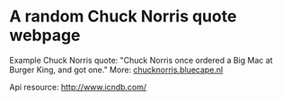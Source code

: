 # A random Chuck Norris quote webpage

Example Chuck Norris quote: "Chuck Norris once ordered a Big Mac at Burger King, and got one."
More: <a href="http://chucknorris.bluecape.nl" target="_blank">chucknorris.bluecape.nl</a>

Api resource: http://www.icndb.com/



